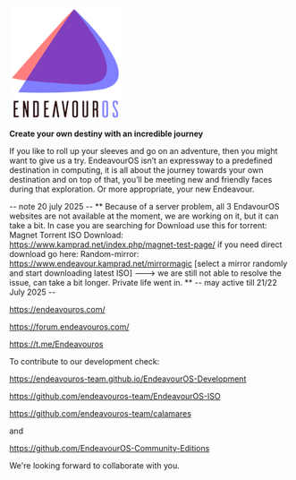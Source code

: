 <img src="https://raw.githubusercontent.com/endeavouros-team/artwork-images-logo/master/endeavouros-drop-shadow.png" alt="banner" width="200"/>

**Create your own destiny with an incredible journey**

If you like to roll up your sleeves and go on an adventure, then you might want to give us a try. EndeavourOS isn’t an expressway to a predefined destination in computing, it is all about the journey towards your own destination and on top of that, you’ll be meeting new and friendly faces during that exploration. Or more appropriate, your new Endeavour.

-- note 20 july 2025 --
**
Because of a server problem, all 3 EndavourOS websites are not available at the moment, we are working on it, but it can take a bit.  In case you are searching for Download use this for torrent: Magnet Torrent ISO Download: https://www.kamprad.net/index.php/magnet-test-page/  if you need direct download go here: Random-mirror: https://www.endeavour.kamprad.net/mirrormagic [select a mirror randomly and start downloading latest ISO] ---> we are still not able to resolve the issue, can take a bit longer. Private life went in.
**
-- may active till 21/22 July 2025 --

https://endeavouros.com/

https://forum.endeavouros.com/

https://t.me/Endeavouros

To contribute to our development check:

https://endeavouros-team.github.io/EndeavourOS-Development

https://github.com/endeavouros-team/EndeavourOS-ISO

https://github.com/endeavouros-team/calamares

and

https://github.com/EndeavourOS-Community-Editions

We're looking forward to collaborate with you.
